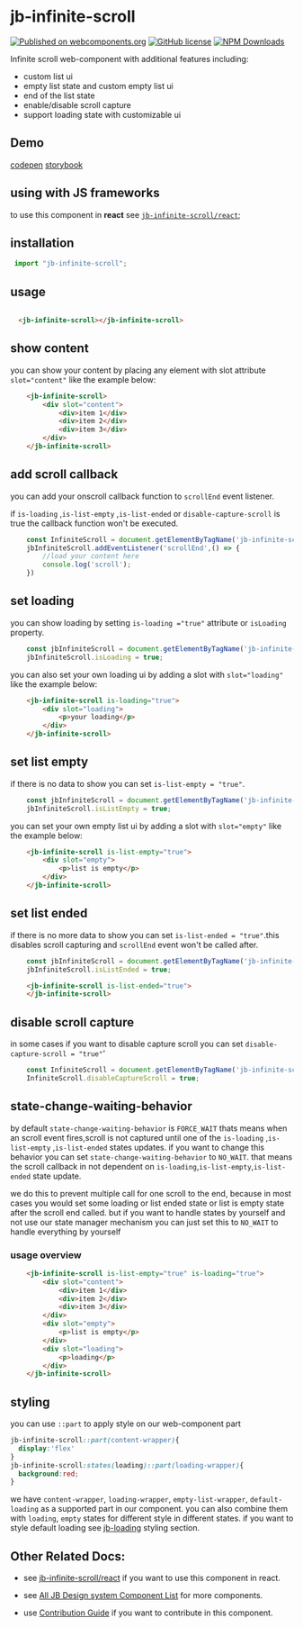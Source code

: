 # jb-infinite-scroll

[![Published on webcomponents.org](https://img.shields.io/badge/webcomponents.org-published-blue.svg)](https://www.webcomponents.org/element/jb-infinite-scroll)
[![GitHub license](https://img.shields.io/badge/license-MIT-brightgreen.svg)](https://raw.githubusercontent.com/javadbat/jb-infinite-scroll/main/LICENSE)
[![NPM Downloads](https://img.shields.io/npm/dw/jb-infinite-scroll)](https://www.npmjs.com/package/jb-infinite-scroll)

Infinite scroll web-component with  additional features including:

- custom list ui
- empty list state and custom empty list ui
- end of the list state
- enable/disable scroll capture
- support loading state with customizable ui

## Demo
 [codepen](https://codepen.io/javadbat/pen/EaYGGEo)
 [storybook](https://javadbat.github.io/design-system/?path=/story/components-jbinfinitescroll)

## using with JS frameworks

to use this component in **react** see [`jb-infinite-scroll/react`](https://github.com/javadbat/jb-infinite-scroll/tree/main/react);

## installation
```js
 import "jb-infinite-scroll";
```
## usage
```html

  <jb-infinite-scroll></jb-infinite-scroll>

```

## show content

you can show your content by placing any element with slot attribute `slot="content"` like the example below:

```html
    <jb-infinite-scroll>
        <div slot="content">
            <div>item 1</div>
            <div>item 2</div>
            <div>item 3</div>
        </div>
    </jb-infinite-scroll>

```

## add scroll callback

you can add your onscroll callback function to `scrollEnd` event listener.

if `is-loading` ,`is-list-empty` ,`is-list-ended` or `disable-capture-scroll` is true  the callback function won't be executed.

```js
    const InfiniteScroll = document.getElementByTagName('jb-infinite-scroll');
    jbInfiniteScroll.addEventListener('scrollEnd',() => {
        //load your content here
        console.log('scroll');
    })
```

## set loading

you can show loading by setting `is-loading ="true"` attribute or `isLoading` property.

```js
    const jbInfiniteScroll = document.getElementByTagName('jb-infinite-scroll');
    jbInfiniteScroll.isLoading = true;
```
 you can also set your own loading ui by adding a slot with `slot="loading"` like the example below:

```html
    <jb-infinite-scroll is-loading="true">
        <div slot="loading">
            <p>your loading</p>
        </div>
    </jb-infinite-scroll>

```

## set list empty

if there is no data to show you can set `is-list-empty = "true"`.

```js
    const jbInfiniteScroll = document.getElementByTagName('jb-infinite-scroll');
    jbInfiniteScroll.isListEmpty = true;
``` 
 you can set your own empty list ui by adding a slot with `slot="empty"` like the example below:
```html
    <jb-infinite-scroll is-list-empty="true">
        <div slot="empty">
            <p>list is empty</p>
        </div>
    </jb-infinite-scroll>

```
## set list ended
if there is no more data to show you can set `is-list-ended = "true"`.this disables scroll capturing and `scrollEnd` event won't be called after.

```js
    const jbInfiniteScroll = document.getElementByTagName('jb-infinite-scroll');
    jbInfiniteScroll.isListEnded = true;
``` 
```html
    <jb-infinite-scroll is-list-ended="true">
    </jb-infinite-scroll>

```

## disable scroll capture
in some cases if you want to disable capture scroll you can set `disable-capture-scroll = "true"`'

```js
    const InfiniteScroll = document.getElementByTagName('jb-infinite-scroll');
    InfiniteScroll.disableCaptureScroll = true;
``` 




## state-change-waiting-behavior

by default `state-change-waiting-behavior` is `FORCE_WAIT` thats means when an scroll event fires,scroll is not captured until one of the `is-loading` ,`is-list-empty` ,`is-list-ended` states updates.
if you want to change this behavior you can set `state-change-waiting-behavior` to `NO_WAIT`. that means the scroll callback in not dependent on `is-loading`,`is-list-empty`,`is-list-ended` state update.

we do this to prevent multiple call for one scroll to the end, because in most cases you would set some loading or list ended state or list is empty state  after the scroll end called. but if you want to handle states by yourself and not use our state manager mechanism you can just set this to `NO_WAIT` to handle everything by yourself

### usage overview
```html
    <jb-infinite-scroll is-list-empty="true" is-loading="true">
        <div slot="content">
            <div>item 1</div>
            <div>item 2</div>
            <div>item 3</div>
        </div>
        <div slot="empty">
            <p>list is empty</p>
        </div>
        <div slot="loading">
            <p>loading</p>
        </div>
    </jb-infinite-scroll>
```

## styling
you can use `::part` to apply style on our web-component part
```css
jb-infinite-scroll::part(content-wrapper){
  display:'flex'
}
jb-infinite-scroll:states(loading)::part(loading-wrapper){
  background:red;
}
```
we have `content-wrapper`, `loading-wrapper`, `empty-list-wrapper`, `default-loading` as a supported part in our component. you can also combine them with `loading`, `empty` states for different style in different states.
if you want to style default loading see [jb-loading](https://github.com/javadbat/jb-loading) styling section.

## Other Related Docs:

- see [jb-infinite-scroll/react](https://github.com/javadbat/jb-infinite-scroll/tree/main/react) if you want to use this component in react.

- see [All JB Design system Component List](https://github.com/javadbat/design-system/blob/main/docs/component-list.md) for more components.

- use [Contribution Guide](https://github.com/javadbat/design-system/blob/main/docs/contribution-guide.md) if you want to contribute in this component.